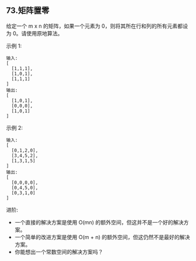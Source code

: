 ## 73.矩阵置零
给定一个 m x n 的矩阵，如果一个元素为 0，则将其所在行和列的所有元素都设为 0。请使用原地算法。

示例 1:
```
输入: 
[
  [1,1,1],
  [1,0,1],
  [1,1,1]
]
输出: 
[
  [1,0,1],
  [0,0,0],
  [1,0,1]
]
```
示例 2:
```
输入: 
[
  [0,1,2,0],
  [3,4,5,2],
  [1,3,1,5]
]
输出: 
[
  [0,0,0,0],
  [0,4,5,0],
  [0,3,1,0]
]
```
进阶:

+ 一个直接的解决方案是使用  O(mn) 的额外空间，但这并不是一个好的解决方案。
+ 一个简单的改进方案是使用 O(m + n) 的额外空间，但这仍然不是最好的解决方案。
+ 你能想出一个常数空间的解决方案吗？